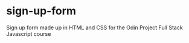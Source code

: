 # sign-up-form
Sign up form made up in HTML and CSS for the Odin Project Full Stack Javascript course
